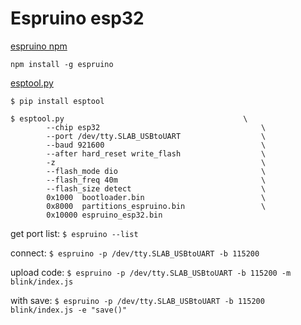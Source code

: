 # Espruino esp32

[espruino npm](https://www.npmjs.com/package/espruino)

`
npm install -g espruino
`

[esptool.py](https://github.com/espressif/esptool)

`
$ pip install esptool
`
```
$ esptool.py                                       	\
        --chip esp32                                	\
        --port /dev/tty.SLAB_USBtoUART                  \
        --baud 921600                               	\
        --after hard_reset write_flash                  \
        -z                                          	\
        --flash_mode dio                            	\
        --flash_freq 40m                            	\
        --flash_size detect                         	\
        0x1000  bootloader.bin                      	\
        0x8000  partitions_espruino.bin                 \
        0x10000 espruino_esp32.bin
```

get port list:
`
$ espruino --list
`

connect: 
`
$ espruino -p /dev/tty.SLAB_USBtoUART -b 115200
`

upload code:
`
$ espruino -p /dev/tty.SLAB_USBtoUART -b 115200 -m blink/index.js
`

with save:
`
$ espruino -p /dev/tty.SLAB_USBtoUART -b 115200 blink/index.js -e "save()"
`



